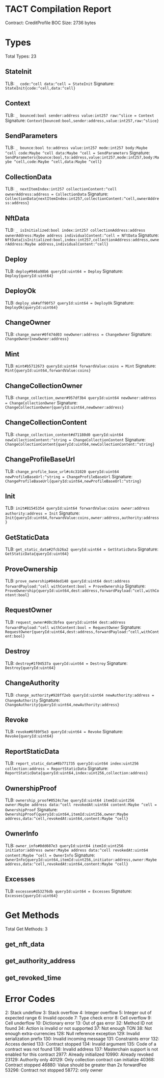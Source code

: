 # TACT Compilation Report
Contract: CreditProfile
BOC Size: 2736 bytes

# Types
Total Types: 23

## StateInit
TLB: `_ code:^cell data:^cell = StateInit`
Signature: `StateInit{code:^cell,data:^cell}`

## Context
TLB: `_ bounced:bool sender:address value:int257 raw:^slice = Context`
Signature: `Context{bounced:bool,sender:address,value:int257,raw:^slice}`

## SendParameters
TLB: `_ bounce:bool to:address value:int257 mode:int257 body:Maybe ^cell code:Maybe ^cell data:Maybe ^cell = SendParameters`
Signature: `SendParameters{bounce:bool,to:address,value:int257,mode:int257,body:Maybe ^cell,code:Maybe ^cell,data:Maybe ^cell}`

## CollectionData
TLB: `_ nextItemIndex:int257 collectionContent:^cell ownerAddress:address = CollectionData`
Signature: `CollectionData{nextItemIndex:int257,collectionContent:^cell,ownerAddress:address}`

## NftData
TLB: `_ isInitialized:bool index:int257 collectionAddress:address ownerAddress:Maybe address individualContent:^cell = NftData`
Signature: `NftData{isInitialized:bool,index:int257,collectionAddress:address,ownerAddress:Maybe address,individualContent:^cell}`

## Deploy
TLB: `deploy#946a98b6 queryId:uint64 = Deploy`
Signature: `Deploy{queryId:uint64}`

## DeployOk
TLB: `deploy_ok#aff90f57 queryId:uint64 = DeployOk`
Signature: `DeployOk{queryId:uint64}`

## ChangeOwner
TLB: `change_owner#0f474d03 newOwner:address = ChangeOwner`
Signature: `ChangeOwner{newOwner:address}`

## Mint
TLB: `mint#b5712673 queryId:uint64 forwardValue:coins = Mint`
Signature: `Mint{queryId:uint64,forwardValue:coins}`

## ChangeCollectionOwner
TLB: `change_collection_owner#957df3b4 queryId:uint64 newOwner:address = ChangeCollectionOwner`
Signature: `ChangeCollectionOwner{queryId:uint64,newOwner:address}`

## ChangeCollectionContent
TLB: `change_collection_content#d71180d0 queryId:uint64 newCollectionContent:^string = ChangeCollectionContent`
Signature: `ChangeCollectionContent{queryId:uint64,newCollectionContent:^string}`

## ChangeProfileBaseUrl
TLB: `change_profile_base_url#c4c31020 queryId:uint64 newProfileBaseUrl:^string = ChangeProfileBaseUrl`
Signature: `ChangeProfileBaseUrl{queryId:uint64,newProfileBaseUrl:^string}`

## Init
TLB: `init#81545354 queryId:uint64 forwardValue:coins owner:address authority:address = Init`
Signature: `Init{queryId:uint64,forwardValue:coins,owner:address,authority:address}`

## GetStaticData
TLB: `get_static_data#2fcb26a2 queryId:uint64 = GetStaticData`
Signature: `GetStaticData{queryId:uint64}`

## ProveOwnership
TLB: `prove_ownership#04ded148 queryId:uint64 dest:address forwardPayload:^cell withContent:bool = ProveOwnership`
Signature: `ProveOwnership{queryId:uint64,dest:address,forwardPayload:^cell,withContent:bool}`

## RequestOwner
TLB: `request_owner#d0c3bfea queryId:uint64 dest:address forwardPayload:^cell withContent:bool = RequestOwner`
Signature: `RequestOwner{queryId:uint64,dest:address,forwardPayload:^cell,withContent:bool}`

## Destroy
TLB: `destroy#1f04537a queryId:uint64 = Destroy`
Signature: `Destroy{queryId:uint64}`

## ChangeAuthority
TLB: `change_authority#928ff2eb queryId:uint64 newAuthority:address = ChangeAuthority`
Signature: `ChangeAuthority{queryId:uint64,newAuthority:address}`

## Revoke
TLB: `revoke#6f89f5e3 queryId:uint64 = Revoke`
Signature: `Revoke{queryId:uint64}`

## ReportStaticData
TLB: `report_static_data#8b771735 queryId:uint64 index:uint256 collection:address = ReportStaticData`
Signature: `ReportStaticData{queryId:uint64,index:uint256,collection:address}`

## OwnershipProof
TLB: `ownership_proof#0524c7ae queryId:uint64 itemId:uint256 owner:Maybe address data:^cell revokedAt:uint64 content:Maybe ^cell = OwnershipProof`
Signature: `OwnershipProof{queryId:uint64,itemId:uint256,owner:Maybe address,data:^cell,revokedAt:uint64,content:Maybe ^cell}`

## OwnerInfo
TLB: `owner_info#0dd607e3 queryId:uint64 itemId:uint256 initiator:address owner:Maybe address data:^cell revokedAt:uint64 content:Maybe ^cell = OwnerInfo`
Signature: `OwnerInfo{queryId:uint64,itemId:uint256,initiator:address,owner:Maybe address,data:^cell,revokedAt:uint64,content:Maybe ^cell}`

## Excesses
TLB: `excesses#d53276db queryId:uint64 = Excesses`
Signature: `Excesses{queryId:uint64}`

# Get Methods
Total Get Methods: 3

## get_nft_data

## get_authority_address

## get_revoked_time

# Error Codes
2: Stack undeflow
3: Stack overflow
4: Integer overflow
5: Integer out of expected range
6: Invalid opcode
7: Type check error
8: Cell overflow
9: Cell underflow
10: Dictionary error
13: Out of gas error
32: Method ID not found
34: Action is invalid or not supported
37: Not enough TON
38: Not enough extra-currencies
128: Null reference exception
129: Invalid serialization prefix
130: Invalid incoming message
131: Constraints error
132: Access denied
133: Contract stopped
134: Invalid argument
135: Code of a contract was not found
136: Invalid address
137: Masterchain support is not enabled for this contract
2977: Already initialized
10990: Already revoked
23129: Authority only
40129: Only collection contract can initialize
40368: Contract stopped
46880: Value should be greater than 2x forwardFee
53296: Contract not stopped
58772: only owner